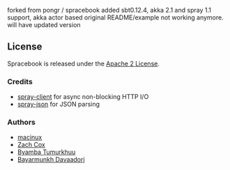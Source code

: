 forked from pongr / spracebook
added sbt0.12.4, akka 2.1 and spray 1.1 support, akka actor based 
original README/example not working anymore.
will have updated version


## License

Spracebook is released under the [Apache 2 License][5].

### Credits

* [spray-client][2] for async non-blocking HTTP I/O
* [spray-json][3] for JSON parsing

### Authors

* [macinux][5]
* [Zach Cox][6]
* [Byamba Tumurkhuu][7]
* [Bayarmunkh Davaadorj][8]

[1]: https://developers.facebook.com/docs/reference/api/
[2]: http://spray.io/documentation/1.0-M8.1/spray-client/
[3]: https://github.com/spray/spray-json
[4]: https://oss.sonatype.org/content/repositories/snapshots/
[5]: http://www.apache.org/licenses/LICENSE-2.0.txt
[6]: https://github.com/zcox
[7]: https://github.com/pcetsogtoo
[8]: https://github.com/bayarmunkh
[9]: http://pongr.com
